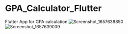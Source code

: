 # GPA_Calculator_Flutter
Flutter App for GPA calculation
![Screenshot_1657638850](https://user-images.githubusercontent.com/72457200/178526502-6131c5f6-b7e7-49f1-9e2c-150b714a0670.png)
![Screenshot_1657639009](https://user-images.githubusercontent.com/72457200/178526519-802a56cd-ad04-48a7-9efa-65debb4f4745.png)
